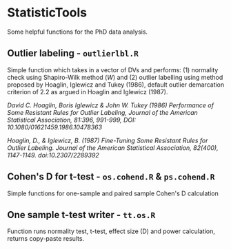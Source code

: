 # StatisticTools
Some helpful functions for the PhD data analysis.

## Outlier labeling - `outlierlbl.R`
Simple function which takes in a vector of DVs and performs:  (1) normality check using Shapiro-Wilk method (*W*) and (2) outlier labelling using method proposed by Hoaglin, Iglewicz and Tukey (1986), default outlier demarcation criterion of 2.2 as argued in Hoaglin and Iglewicz (1987). 

*David C. Hoaglin, Boris Iglewicz & John W. Tukey (1986) Performance of Some Resistant Rules for Outlier Labeling, Journal of the American Statistical Association, 81:396, 991-999, DOI: 10.1080/01621459.1986.10478363*

*Hoaglin, D., & Iglewicz, B. (1987) Fine-Tuning Some Resistant Rules for Outlier Labeling. Journal of the American Statistical Association, 82(400), 1147-1149. doi:10.2307/2289392*

## Cohen's D for t-test - `os.cohend.R` & `ps.cohend.R`
Simple functions for one-sample and paired sample Cohen's D calculation

## One sample t-test writer - `tt.os.R`
Function runs normality test, t-test, effect size (D) and power calculation, returns copy-paste results. 